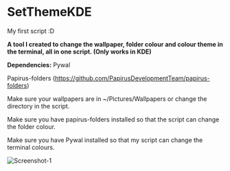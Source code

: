 # SetThemeKDE
My first script :D

**A tool I created to change the wallpaper, folder colour and colour theme in the terminal, all in one script. (Only works in KDE)**


**Dependencies:**
Pywal

Papirus-folders (https://github.com/PapirusDevelopmentTeam/papirus-folders)

Make sure your wallpapers are in ~/Pictures/Wallpapers or change the directory in the script.

Make sure you have papirus-folders installed so that the script can change the folder colour.

Make sure you have Pywal installed so that my script can change the terminal colours.

![Screenshot-1](https://i.imgur.com/CBh9Zmd.png)
